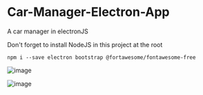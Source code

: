# Car-Manager-Electron-App
A car manager in electronJS

Don't forget to install NodeJS in this project at the root

```
npm i --save electron bootstrap @fortawesome/fontawesome-free
```

![image](https://user-images.githubusercontent.com/65620947/135828380-97ec2c7b-837a-4f10-9195-e4558d2315ff.png)

![image](https://user-images.githubusercontent.com/65620947/135828492-1dd867bc-86c3-421f-8428-352f3397d2f2.png)
